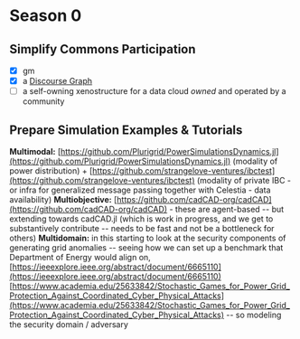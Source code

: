 # Season 0
## Simplify Commons Participation
- [x] gm
- [x] a [Discourse Graph]()
- [ ] a self-owning xenostructure for a data cloud _owned_ and operated by a community
## Prepare Simulation Examples & Tutorials
**Multimodal:** [https://github.com/Plurigrid/PowerSimulationsDynamics.jl](https://github.com/Plurigrid/PowerSimulationsDynamics.jl) (modality of power distribution) +  [https://github.com/strangelove-ventures/ibctest](https://github.com/strangelove-ventures/ibctest) (modality of private IBC - or infra for generalized message passing together with Celestia - data availability)
**Multiobjective:**
[https://github.com/cadCAD-org/cadCAD](https://github.com/cadCAD-org/cadCAD) - these are agent-based -- but extending towards cadCAD.jl (which is work in progress, and we get to substantively contribute -- needs to be fast and not be a bottleneck for others)
**Multidomain:**
in this starting to look at the security components of generating grid anomalies -- seeing how we can set up a benchmark that Department of Energy would align on, [https://ieeexplore.ieee.org/abstract/document/6665110](https://ieeexplore.ieee.org/abstract/document/6665110)  [https://www.academia.edu/25633842/Stochastic_Games_for_Power_Grid_Protection_Against_Coordinated_Cyber_Physical_Attacks](https://www.academia.edu/25633842/Stochastic_Games_for_Power_Grid_Protection_Against_Coordinated_Cyber_Physical_Attacks) -- so modeling the security domain / adversary
